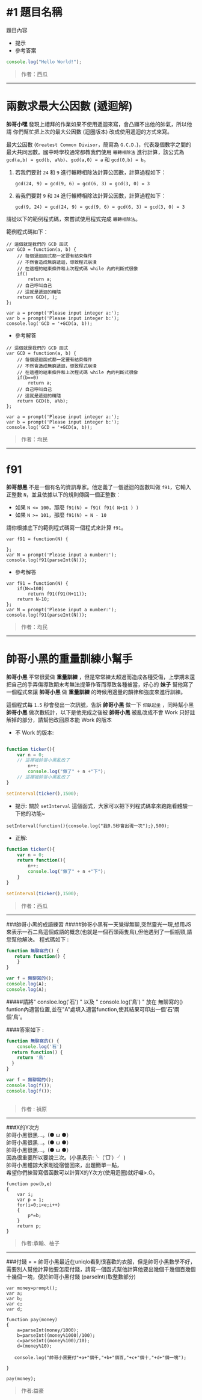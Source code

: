 <!-- 出題範例，START -->
# #1 題目名稱

題目內容

 * 提示
 * 參考答案

```js
console.log("Hello World!");
```

> 作者：西瓜
 
----------
<!-- 出題範例，END -->

# 兩數求最大公因數 (遞迴解)

**帥哥小嘿** 發現上禮拜的作業如果不使用遞迴來寫，會凸顯不出他的帥氣，所以他請
你們幫忙把上次的最大公因數 (迴圈版本) 改成使用遞迴的方式來寫。

最大公因數 (`Greatest Common Divisor`，簡寫為 `G.C.D.`)，代表幾個數字之間的最大共同因數。國中時學校通常都教我們使用 `輾轉相除法` 進行計算，該公式為 `gcd(a,b) = gcd(b, a%b)`、`gcd(a,0) = a` 和 `gcd(0,b) = b`。

1. 若我們要對 `24` 和 `9` 進行輾轉相除法計算公因數，計算過程如下：
    
   `gcd(24, 9) = gcd(9, 6) = gcd(6, 3) = gcd(3, 0) = 3`
2. 若我們要對 `9` 和 `24` 進行輾轉相除法計算公因數，計算過程如下：
   
   `gcd(9, 24) = gcd(24, 9) = gcd(9, 6) = gcd(6, 3) = gcd(3, 0) = 3`

請從以下的範例程式碼，來嘗試使用程式完成 `輾轉相除法`。

範例程式碼如下：
```
// 這個就是我們的 GCD 函式
var GCD = function(a, b) {
    // 每個遞迴函式都一定要有結束條件
    // 不然會造成無窮遞迴，導致程式崩潰
    // 在這裡的結束條件和上次程式碼 while 內的判斷式很像
    if()
        return a;
    // 自己呼叫自己
    // 這就是遞迴的精隨
    return GCD(, );
};

var a = prompt('Please input integer a:');
var b = prompt('Please input integer b:');
console.log('GCD = '+GCD(a, b));
```

* 參考解答

```
// 這個就是我們的 GCD 函式
var GCD = function(a, b) {
    // 每個遞迴函式都一定要有結束條件
    // 不然會造成無窮遞迴，導致程式崩潰
    // 在這裡的結束條件和上次程式碼 while 內的判斷式很像
    if(b==0)
        return a;
    // 自己呼叫自己
    // 這就是遞迴的精隨
    return GCD(b, a%b);
};

var a = prompt('Please input integer a:');
var b = prompt('Please input integer b:');
console.log('GCD = '+GCD(a, b));
```

> 作者：均民

---------

# f91

**帥哥想黑** 不是一個有名的資訊專家。他定義了一個遞迴的函數叫做 `f91`，它輸入正整數 `N`，並且依據以下的規則傳回一個正整數：

* 如果 `N <= 100`，那麼 `f91(N) = f91( f91( N+11 ) )`
* 如果 `N >= 101`，那麼 `f91(N) = N - 10`

請你根據底下的範例程式碼寫一個程式來計算 `f91`。

```
var f91 = function(N) {
    
};
var N = prompt('Please input a number:');
console.log(f91(parseInt(N)));
```

* 參考解答
```
var f91 = function(N) {
    if(N<=100)
        return f91(f91(N+11));
    return N-10;
};
var N = prompt('Please input a number:');
console.log(f91(parseInt(N)));
```

> 作者：均民

---------

# 帥哥小黑的重量訓練小幫手

**帥哥小黑** 平常很愛做 **重量訓練** ，但是常常練太超過而造成各種受傷，上學期末還把自己的手弄傷導致期末考無法提筆作答而導致各種被當，好心的 **妹子** 幫他寫了一個程式來讓 **帥哥小黑** 做 **重量訓練** 的時候用適量的韻律和強度來進行訓練。  

這個程式每 `1.5` 秒會發出一次訊號，告訴 **帥哥小黑** 做一下 `仰臥起坐` ，同時幫小黑 **帥哥小黑** 做次數統計，以下是他完成之後被 **帥哥小黑** 被亂改成不會 Work 只好註解掉的部分，請幫他改回原本能 Work 的版本

 * 不 Work 的版本:

```js

function ticker(){
    var n = 0;
    // 這裡被帥哥小黑亂改了
        n++;
        console.log("做了" + n +"下");
    // 這裡被帥哥小黑亂改了
}

setInterval(ticker(),1500);
```

 * 提示: 關於 `setInterval` 這個函式，大家可以把下列程式碼拿來跑跑看體驗一下他的功能~

```
setInterval(function(){console.log("我0.5秒會出現一次");},500);
```

 * 正解:  

```js
function ticker(){
    var n = 0;
    return function(){
        n++;
        console.log("做了" + n +"下");
    }
}

setInterval(ticker(),1500);
```

> 作者：西瓜
 
----------

###帥哥小黑的成語練習
#####帥哥小黑有一天覺得無聊,突然靈光一現,想用JS來表示一石二鳥這個成語的概念(也就是一個石頭兩隻鳥),但他遇到了一個瓶頸,請您幫他解決。
程式碼如下 :
``` js
function 無聊寫的() {
   return function() {
    }
}

var f = 無聊寫的();
console.log(A);
console.log(A);
```
#####請將" consloe.log('石') " 以及 " console.log('鳥') " 放在 無聊寫的() funtion內適當位置,並在"A"處填入適當function,使其結果可印出一個'石'兩個'鳥'。

####答案如下 : 
```js
function 無聊寫的() {
    console.log('石')
  return function() {
    return '鳥'
  }
}

var f = 無聊寫的();
console.log(f());
console.log(f());
          
```

>作者 : 禎原

----------

###X的Y次方  
帥哥小黑很黑...。(● ω ●）  
帥哥小黑很黑...。(● ω ●）  
帥哥小黑很黑...。(● ω ●）  
因為很重要所以要說三次。(小黑表示:╰（‵□′）╯ )            
帥哥小黑體諒大家剛從宿營回來，出題簡單一點，      
希望你們練習寫個函數可以計算X的Y次方(使用迴圈)就好囉>.O。  


```
function pow(b,e)
{
    var i;
    var p = 1;
    for(i=0;i<e;i++)
    {
        p*=b;
    }
    return p;
}
```
> 作者:承翰、柚子

----------

###付錢 = = 
帥哥小黑最近在uniqlo看到很喜歡的衣服，但是帥哥小黑數學不好，需要別人幫他計算他要怎麼付錢，請寫一個函式幫他計算他要出幾個千幾個百幾個十幾個一塊，便於帥哥小黑付錢 (parseInt()取整數部分)


```
var money=prompt();
var a;
var b;
var c;
var d;

function pay(money)
{
    a=parseInt(money/1000);
    b=parseInt((money%1000)/100);
    c=parseInt((money%100)/10);
    d=(money%10);
    
   console.log("帥哥小黑要付"+a+"個千,"+b+"個百,"+c+"個十,"+d+"個一塊");
   
}

pay(money);
```
> 作者:益豪
